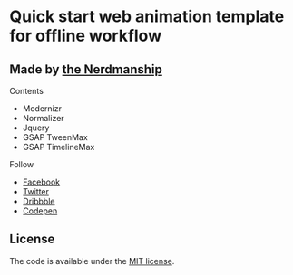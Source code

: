 # Quick start web animation template for offline workflow

## Made by [the Nerdmanship](https://nerdmanship.com/)

Contents
* Modernizr
* Normalizer
* Jquery
* GSAP TweenMax
* GSAP TimelineMax

Follow
* [Facebook](http://www.facebook.com/nerdmanship)
* [Twitter](http://www.twitter.com/stromqvist)
* [Dribbble](http://www.dribbble.com/nerdmanship)
* [Codepen](http://www.codepen.io/nerdmanship)

## License

The code is available under the [MIT license](LICENSE.txt).
